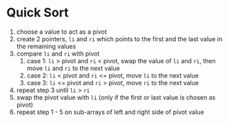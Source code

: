 # Quick Sort

1. choose a value to act as a pivot
2. create 2 pointers, `li` and `ri` which points to the first and the last value in the remaining values
3. compare `li` and `ri` with pivot
   1. case 1: `li` > pivot and `ri` < pivot, swap the value of `li` and `ri`, then move `li` and `ri` to the next value
   2. case 2: `li` < pivot and `ri` <= pivot, move `li` to the next value 
   3. case 3: `li` <= pivot and `ri` > pivot, move `ri` to the next value
4. repeat step 3 until `li` > `ri`
5. swap the pivot value with `li` (only if the first or last value is chosen as pivot)
6. repeat step 1 - 5 on sub-arrays of left and right side of pivot value
